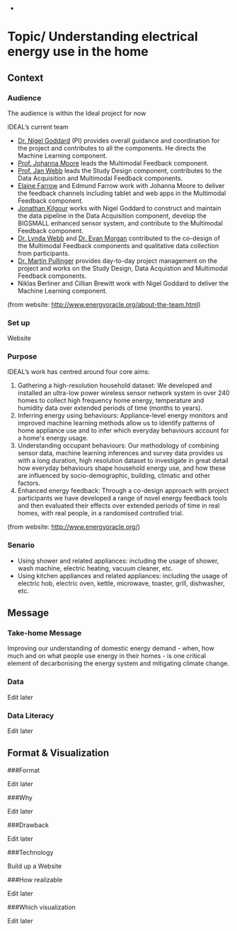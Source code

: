 - 

# Topic/ Understanding electrical energy use in the home

## Context

### Audience

The audience is within the Ideal project for now

IDEAL’s current team 

- [Dr. Nigel Goddard](http://www.energyoracle.org/nigel-goddard.html) (PI) provides overall guidance and coordination for the project and contributes to all the components. He directs the Machine Learning component. 
- [Prof. Johanna Moore](http://www.energyoracle.org/johanna-moore.html) leads the Multimodal Feedback component. 
- [Prof. Jan Webb](http://www.energyoracle.org/jan-webb.html) leads the Study Design component, contributes to the Data Acquisition and Multimodal Feedback components. 
- [Elaine Farrow](http://www.energyoracle.org/elaine-farrow.html) and Edmund Farrow work with Johanna Moore to deliver the feedback channels including tablet and web apps in the Multimodal Feedback component. 
- [Jonathan Kilgour](http://www.energyoracle.org/jonathan-kilgour.html) works with Nigel Goddard to construct and maintain the data pipeline in the Data Acquisition component, develop the BIGSMALL enhanced sensor system, and contribute to the Multimodal Feedback component. 
- [Dr. Lynda Webb](http://www.energyoracle.org/lynda-webb.html) and [Dr. Evan Morgan](http://www.energyoracle.org/evan-morgan.html) contributed to the co-design of the Multimodal Feedback components and qualitative data collection from participants. 
- [Dr. Martin Pullinger](http://www.energyoracle.org/martin-pullinger.html) provides day-to-day project management on the project and works on the Study Design, Data Acquistion and Multimodal Feedback components. 
- Niklas Berliner and Cillian Brewitt work with Nigel Goddard to deliver the Machine Learning component. 

 (from website: <http://www.energyoracle.org/about-the-team.html>)

### Set up

Website

### Purpose

IDEAL’s work has centred around four core aims: 

1. Gathering a high-resolution household dataset: We developed and installed an ultra-low power wireless sensor network system in over 240 homes to collect high frequency home energy, temperature and humidity data over extended periods of time (months to years). 
2. Inferring energy using behaviours: Appliance-level energy monitors and improved machine learning methods allow us to identify patterns of home appliance use and to infer which everyday behaviours account for a home's energy usage. 
3. Understanding occupant behaviours: Our methodology of combining sensor data, machine learning inferences and survey data provides us with a long duration, high resolution dataset to investigate in great detail how everyday behaviours shape household energy use, and how these are influenced by socio-demographic, building, climatic and other factors.  
4. Enhanced energy feedback: Through a co-design approach with project participants we have developed a range of novel energy feedback tools and then evaluated their effects over extended periods of time in real homes, with real people, in a randomised controlled trial. 

 (from website: <http://www.energyoracle.org/>)

### Senario

- Using shower and related appliances: including the usage of shower, wash machine, electric heating, vacuum cleaner, etc.
- Using kitchen appliances and related appliances: including the usage of electric hob, electric oven, kettle, microwave, toaster, grill, dishwasher, etc.

## Message

### Take-home Message

Improving our understanding of domestic energy demand - when, how much and on what people use energy in their homes - is one critical element of decarbonising the energy system and mitigating climate change. 

### Data

Edit later

### Data Literacy

Edit later

## Format & Visualization

###Format

Edit later

###Why

Edit later

###Drawback

Edit later

###Technology

Build up a Website

###How realizable

Edit later

###Which visualization

Edit later
